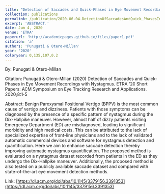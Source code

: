 ```yaml
---
title: "Detection of Saccades and Quick-Phases in Eye Movement Recordings with Nystagmus"
collection: publications
permalink: /publication/2020-06-04-DetectionOfSaccadesAndQuick_PhasesInEyeMovementRecordingsWithNy
excerpt: 'ABSTRACT.'
date: Jun 4, 2020
venue: 'ETRA'
paperurl: 'http://academicpages.github.io/files/paper1.pdf'
citation: 'a'
authors: 'Punugati & Otero-Millan'
year: '2020'
coloryear: 0,135,107,0.2
---
```


By: Punugati & Otero-Millan

Citation: Punugati & Otero-Millan (2020) Detection of Saccades and Quick-Phases in Eye Movement Recordings with Nystagmus. ETRA '20 Short Papers: ACM Symposium on Eye Tracking Research and Applications. 2020;8:1-5

Abstract: Benign Paroxysmal Positional Vertigo (BPPV) is the most common cause of vertigo and dizziness. Patients with those symptoms can be diagnosed by the presence of a specific pattern of nystagmus during the Dix-Hallpike maneuver. However, almost half of dizzy patients visiting Emergency Department (ED) are misdiagnosed, leading to significant morbidity and high medical costs. This can be attributed to the lack of specialized expertise of front-line physicians and to the lack of validated automatic commercial devices and software for nystagmus detection and quantification. Here we aim to enhance saccade detection thereby improving automatic nystagmus quantification. The proposed method is evaluated on a nystagmus dataset recorded from patients in the ED as they undergo the Dix-Hallpike maneuver. Additionally, the proposed method is also tested on a publicly available saccade dataset and compared with state-of-the-art eye movement detection methods.

Link: [https://dl.acm.org/doi/abs/10.1145/3379156.3391353](https://dl.acm.org/doi/abs/10.1145/3379156.3391353)
